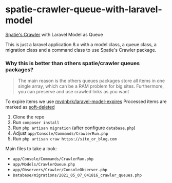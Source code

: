 # spatie-crawler-queue-with-laravel-model
[Spatie's Crawler](https://github.com/spatie/crawler) with Laravel Model as Queue

This is just a laravel application 8.x with a model class, a queue class, a migration class and a command class to use Spatie's Crawler package.

### Why this is better than others spatie/crawler queues packages?
> The main reason is the others queues packages store all items in one single array, which can be a RAM problem for big sites.
> Furthermore, you can preserve and use crawled links as you want

To expire items we use [mvdnbrk/laravel-model-expires](https://github.com/mvdnbrk/laravel-model-expires)
Processed items are marked as [soft-deleted](https://laravel.com/docs/8.x/eloquent#soft-deleting)

1. Clone the repo
2. Run `composer install`
3. Run `php artisan migration` (after configure `database.php`)
4. Adjust `app/Console/Commands/CrawlerRun.php`
5. Run `php artisan craw https://site_or_blog.com`

Main files to take a look:
* `app/Console/Commands/CrawlerRun.php`
* `app/Models/CrawlerQueue.php`
* `app/Observers/Crawler/ConsoleObserver.php`
* `Database/migrations/2021_05_07_041816_crawler_queues.php`
